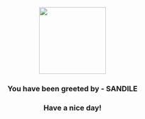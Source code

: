 <p align="center">
            <img src="https://raw.githubusercontent.com/PokeAPI/sprites/master/sprites/pokemon/551.png" width="150" height="150">
          </p>
          <h3 align="center">You have been greeted by - <b>SANDILE</b></h3>
          <h3 align="center">Have a nice day!</h3>
